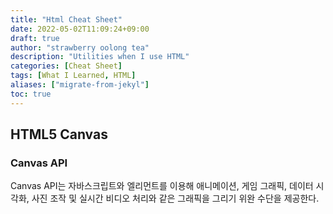 ```yaml
---
title: "Html Cheat Sheet"
date: 2022-05-02T11:09:24+09:00
draft: true
author: "strawberry oolong tea"
description: "Utilities when I use HTML"
categories: [Cheat Sheet]
tags: [What I Learned, HTML]
aliases: ["migrate-from-jekyl"]
toc: true
---
```


## HTML5 Canvas

### Canvas API

Canvas API는 자바스크립트와 <canvas> 엘리먼트를 이용해 애니메이션, 게임 그래픽, 데이터 시각화, 사진 조작 및 실시간 비디오 처리와 같은 그래픽을 그리기 위완 수단을 제공한다.

